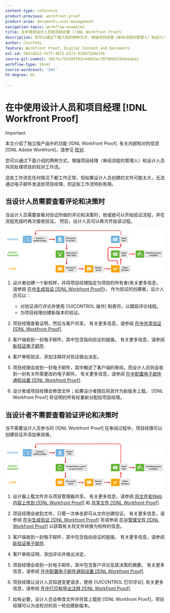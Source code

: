 ```yaml
---
content-type: reference
product-previous: workfront-proof
product-area: documents;user-management
navigation-topic: workflow-examples
title: 在中使用设计人员和项目经理 [!DNL Workfront Proof]
description: 您可以通过下面介绍的两种方式，增强项目经理（审阅流程的管理人）和设计人员共同处理项目的校对工作流。
author: Courtney
feature: Workfront Proof, Digital Content and Documents
exl-id: 582cdb22-fd7f-4872-b173-910471b8e745
source-git-commit: 3657ec7b3509f82c44b65ec39f909d336deaaba2
workflow-type: tm+mt
source-wordcount: '541'
ht-degree: 0%

---
```


# 在中使用设计人员和项目经理 [!DNL Workfront Proof]

>[!IMPORTANT]
>
>本文介绍了独立版产品中的功能 [!DNL Workfront Proof]. 有关内部校对的信息 [!DNL Adobe Workfront]，请参见 [校对](../../../review-and-approve-work/proofing/proofing.md).

您可以通过下面介绍的两种方式，增强项目经理（审阅流程的管理人）和设计人员共同处理项目的校对工作流。

这些工作流在任何情况下都工作正常，但如果设计人员创建的文件可能太大，无法通过电子邮件发送给项目经理，则这些工作流特别有用。

## 当设计人员需要查看评论和决策时

当设计人员需要查看对验证所做的评论和决策时，他或她可以开始验证流程，并在流程完成时再次接收验证。 然后，设计人员可以再次开始该过程。

![designers_managers_-_option_A.png](assets/designers_managers_-_option_A.png)

1. 设计者创建一个新校样，并将项目经理指定为项目的所有者(有关更多信息，请参阅 [在中生成验证 [!DNL Workfront Proof]](../../../workfront-proof/wp-work-proofsfiles/create-proofs-and-files/generate-proofs.md))。 作为验证的创建者，设计人员可以：

   * 对验证进行评论并使用 [!UICONTROL 操作] 制表符，以跟踪评论线程。
   * 为项目经理创建新版本的验证。

1. 项目经理查看证明，然后与客户共享。 有关更多信息，请参阅 [在中共享验证 [!DNL Workfront Proof]](../../../workfront-proof/wp-work-proofsfiles/share-proofs-and-files/share-proof.md).
1. 客户端收到一封电子邮件，其中包含指向验证的链接。 有关更多信息，请参阅 [新验证电子邮件](../../../workfront-proof/wp-emailsntfctns/proof-notifications-and-reminders/new-proof-email.md).
1. 客户审核验证、添加注释并对验证做出决定。
1. 项目经理会收到一封电子邮件，其中概述了客户端的审阅，而设计人员则会收到一封有关所需更改的电子邮件。 有关更多信息，请参阅 [在中配置电子邮件通知设置 [!DNL Workfront Proof]](../../../workfront-proof/wp-emailsntfctns/email-alerts/config-email-notification-settings-wp.md).
1. 设计者或项目经理会修改文件；如果设计者随后将其作为新版本上载， [!DNL Workfront Proof] 将证明的所有权重新分配给项目经理。

## 当设计者不需要查看验证评论和决策时

当不需要设计人员参与时 [!DNL Workfront Proof] 在审阅过程中，项目经理可以创建验证并添加审阅者。

![designers_managers_-_option_B.png](assets/designers_managers_-_option_B.png)


1. 设计器上载文件并与项目管理器共享。 有关更多信息，请参阅 [将文件和Web内容上传到 [!DNL Workfront Proof]](../../../workfront-proof/wp-work-proofsfiles/create-proofs-and-files/upload-files-web-content.md) 和 [共享文件 [!DNL Workfront Proof]](../../../workfront-proof/wp-work-proofsfiles/share-proofs-and-files/share-files.md).

1. 项目经理会收到文件，只需一次单击即可从文件创建验证。 有关更多信息，请参阅 [在中生成验证 [!DNL Workfront Proof]](../../../workfront-proof/wp-work-proofsfiles/create-proofs-and-files/generate-proofs.md) 另请参阅  [在中管理文件 [!DNL Workfront Proof]](../../../workfront-proof/wp-work-proofsfiles/manage-your-work/manage-files.md) 以获取有关将文件转换为校样的信息。

1. 客户端收到一封电子邮件，其中包含指向验证的链接。 有关更多信息，请参阅 [新验证电子邮件](../../../workfront-proof/wp-emailsntfctns/proof-notifications-and-reminders/new-proof-email.md).
1. 客户审核证明、添加评论并做出决定。
1. 项目经理会收到一封电子邮件，其中包含客户评论及其决策的摘要。 有关更多信息，请参阅 [在中配置电子邮件通知设置 [!DNL Workfront Proof]](../../../workfront-proof/wp-emailsntfctns/email-alerts/config-email-notification-settings-wp.md).
1. 项目经理让设计人员知道变更请求，使用 [!UICONTROL 打印评论]. 有关更多信息，请参阅 [在中打印和导出注释 [!DNL Workfront Proof]](../../../workfront-proof/wp-work-proofsfiles/organize-your-work/print-and-export-comments.md).
1. 如有必要，设计人员会修改文件并将其上载到 [!DNL Workfront Proof]，项目经理可以为该校对的另一轮创建新版本。


